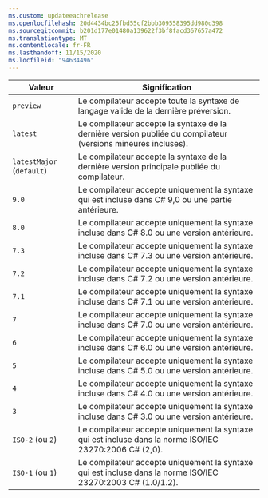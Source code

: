 ```yaml
---
ms.custom: updateeachrelease
ms.openlocfilehash: 20d4434bc25fbd55cf2bbb309558395dd980d398
ms.sourcegitcommit: b201d177e01480a139622f3bf8facd367657a472
ms.translationtype: MT
ms.contentlocale: fr-FR
ms.lasthandoff: 11/15/2020
ms.locfileid: "94634496"
---
```

| Valeur                     | Signification                                                                                                 |
|---------------------------|---------------------------------------------------------------------------------------------------------|
| `preview`                 | Le compilateur accepte toute la syntaxe de langage valide de la dernière préversion.                         |
| `latest`                  | Le compilateur accepte la syntaxe de la dernière version publiée du compilateur (versions mineures incluses). |
| `latestMajor` (`default`) | Le compilateur accepte la syntaxe de la dernière version principale publiée du compilateur.                     |
| `9.0`                     | Le compilateur accepte uniquement la syntaxe qui est incluse dans C# 9,0 ou une partie antérieure.                                   |
| `8.0`                     | Le compilateur accepte uniquement la syntaxe incluse dans C# 8.0 ou une version antérieure.                                   |
| `7.3`                     | Le compilateur accepte uniquement la syntaxe incluse dans C# 7.3 ou une version antérieure.                                   |
| `7.2`                     | Le compilateur accepte uniquement la syntaxe incluse dans C# 7.2 ou une version antérieure.                                   |
| `7.1`                     | Le compilateur accepte uniquement la syntaxe incluse dans C# 7.1 ou une version antérieure.                                   |
| `7`                       | Le compilateur accepte uniquement la syntaxe incluse dans C# 7.0 ou une version antérieure.                                   |
| `6`                       | Le compilateur accepte uniquement la syntaxe incluse dans C# 6.0 ou une version antérieure.                                   |
| `5`                       | Le compilateur accepte uniquement la syntaxe incluse dans C# 5.0 ou une version antérieure.                                   |
| `4`                       | Le compilateur accepte uniquement la syntaxe incluse dans C# 4.0 ou une version antérieure.                                   |
| `3`                       | Le compilateur accepte uniquement la syntaxe incluse dans C# 3.0 ou une version antérieure.                                   |
| `ISO-2` (ou `2`)          | Le compilateur accepte uniquement la syntaxe qui est incluse dans la norme ISO/IEC 23270:2006 C# (2,0).                       |
| `ISO-1` (ou `1`)          | Le compilateur accepte uniquement la syntaxe qui est incluse dans la norme ISO/IEC 23270:2003 C# (1.0/1.2).                   |
